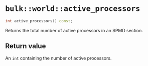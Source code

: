 # `bulk::world::active_processors`

```cpp
int active_processors() const;
```

Returns the total number of active processors in an SPMD section.

## Return value

An `int` containing the number of active processors.

